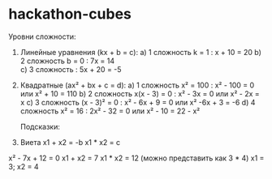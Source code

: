 # hackathon-cubes

  Уровни сложности:

1) Линейные уравнения (kx + b = c):
    a) 1 сложность k = 1 :          x + 10 = 20
    b) 2 сложность b = 0 :          7x = 14  
    c) 3 сложность       :          5x + 20 = -5
   
2) Квадратные (ax² + bx + c = d):
    a) 1 сложность x² = 100     :   x² - 100 = 0 или x² + 10 = 110
    b) 2 сложность x(x - 3) = 0 :   x² - 3x = 0 или x² - 2x = x
    c) 3 сложность (x - 3)² = 0 :   x² - 6x + 9 = 0 или x² -6x + 3 = -6
    d) 4 сложность x² = 16      :   2x² - 32 = 0 или x² - 10 = 22 - x²


   Подсказки:

1) Виета
   x1 + x2 = -b
   x1 * x2 = c


  x² - 7x + 12 = 0
  x1 + x2 = 7
  x1 * x2 = 12 (можно представить как 3 * 4)
  x1 = 3; x2 = 4
